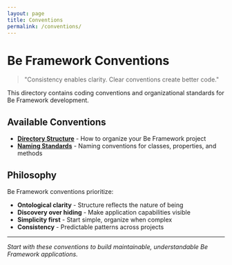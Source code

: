 ```yaml
---
layout: page
title: Conventions
permalink: /conventions/
---
```


# Be Framework Conventions

> "Consistency enables clarity. Clear conventions create better code."

This directory contains coding conventions and organizational standards for Be Framework development.

## Available Conventions

- **[Directory Structure](directory-structure.md)** - How to organize your Be Framework project
- **[Naming Standards](naming-standards.md)** - Naming conventions for classes, properties, and methods

## Philosophy

Be Framework conventions prioritize:
- **Ontological clarity** - Structure reflects the nature of being
- **Discovery over hiding** - Make application capabilities visible
- **Simplicity first** - Start simple, organize when complex
- **Consistency** - Predictable patterns across projects

---

*Start with these conventions to build maintainable, understandable Be Framework applications.*